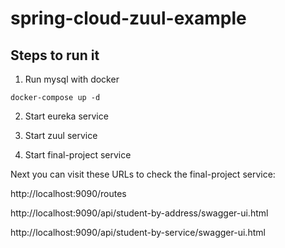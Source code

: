 # spring-cloud-zuul-example

## Steps to run it

1) Run mysql with docker

```
docker-compose up -d
```

2) Start eureka service

3) Start zuul service

4) Start final-project service

Next you can visit these URLs to check the final-project service:

http://localhost:9090/routes

http://localhost:9090/api/student-by-address/swagger-ui.html

http://localhost:9090/api/student-by-service/swagger-ui.html